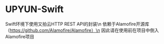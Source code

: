 # UPYUN-Swift
Swift环境下使用又拍云HTTP REST API的封装\n
依赖于Alamofire开源库（https://github.com/Alamofire/Alamofire）\n
因此请在使用前在项目中倒入Alamofire项目

